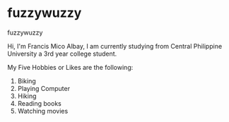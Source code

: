 # fuzzywuzzy
fuzzywuzzy

Hi, I'm Francis Mico Albay, I am currently studying from Central Philippine University a 3rd year college student.

My Five Hobbies or Likes are the following:
1. Biking
2. Playing Computer
3. Hiking
4. Reading books
5. Watching movies
